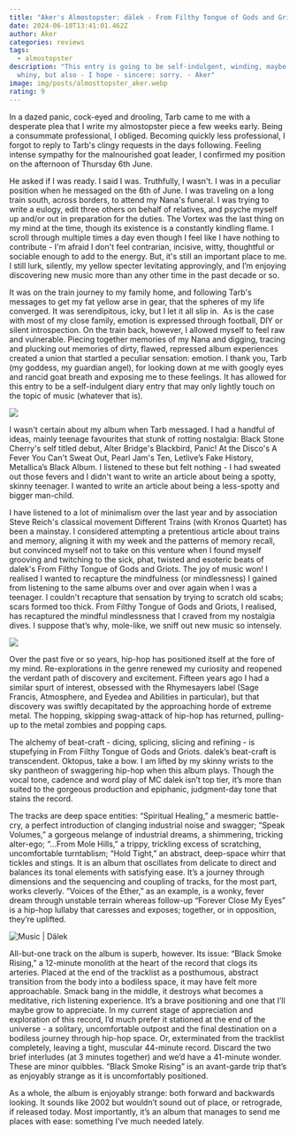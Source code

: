 ```yaml
---
title: "Aker's Almostopster: dälek - From Filthy Tongue of Gods and Griots"
date: 2024-06-10T13:41:01.462Z
author: Aker
categories: reviews
tags:
  - almostopster
description: "This entry is going to be self-indulgent, winding, maybe a bit
  whiny, but also - I hope - sincere: sorry. - Aker"
image: img/posts/almosttopster_aker.webp
rating: 9
---
```

<!--StartFragment-->

In a dazed panic, cock-eyed and drooling, Tarb came to me with a desperate plea that I write my almostopster piece a few weeks early. Being a consummate professional, I obliged. Becoming quickly less professional, I forgot to reply to Tarb's clingy requests in the days following. Feeling intense sympathy for the malnourished goat leader, I confirmed my position on the afternoon of Thursday 6th June. 

He asked if I was ready. I said I was. Truthfully, I wasn't. I was in a peculiar position when he messaged on the 6th of June. I was traveling on a long train south, across borders, to attend my Nana's funeral. I was trying to write a eulogy, edit three others on behalf of relatives, and psyche myself up and/or out in preparation for the duties. The Vortex was the last thing on my mind at the time, though its existence is a constantly kindling flame. I scroll through multiple times a day even though I feel like I have nothing to contribute - I'm afraid I don't feel contrarian, incisive, witty, thoughtful or sociable enough to add to the energy. But, it's still an important place to me. I still lurk, silently, my yellow specter levitating approvingly, and I’m enjoying discovering new music more than any other time in the past decade or so.

It was on the train journey to my family home, and following Tarb's messages to get my fat yellow arse in gear, that the spheres of my life converged. It was serendipitous, icky, but I let it all slip in.  As is the case with most of my close family, emotion is expressed through football, DIY or silent introspection. On the train back, however, I allowed myself to feel raw and vulnerable. Piecing together memories of my Nana and digging, tracing and plucking out memories of dirty, flawed, repressed album experiences created a union that startled a peculiar sensation: emotion. I thank you, Tarb (my goddess, my guardian angel), for looking down at me with googly eyes and rancid goat breath and exposing me to these feelings. It has allowed for this entry to be a self-indulgent diary entry that may only lightly touch on the topic of music (whatever that is).

![](img/posts/8te1na.gif)

I wasn't certain about my album when Tarb messaged. I had a handful of ideas, mainly teenage favourites that stunk of rotting nostalgia: Black Stone Cherry's self titled debut, Alter Bridge's Blackbird, Panic! At the Disco's A Fever You Can't Sweat Out, Pearl Jam's Ten, Letlive’s Fake History, Metallica’s Black Album. I listened to these but felt nothing - I had sweated out those fevers and I didn't want to write an article about being a spotty, skinny teenager. I wanted to write an article about being a less-spotty and bigger man-child. 

I have listened to a lot of minimalism over the last year and by association Steve Reich's classical movement Different Trains (with Kronos Quartet) has been a mainstay. I considered attempting a pretentious article about trains and memory, aligning it with my week and the patterns of memory recall, but convinced myself not to take on this venture when I found myself grooving and twitching to the sick, phat, twisted and esoteric beats of dalek's From Filthy Tongue of Gods and Griots. The joy of music won! I realised I wanted to recapture the mindfulness (or mindlessness) I gained from listening to the same albums over and over again when I was a teenager. I couldn't recapture that sensation by trying to scratch old scabs; scars formed too thick. From Filthy Tongue of Gods and Griots, I realised, has recaptured the mindful mindlessness that I craved from my nostalgia dives. I suppose that’s why, mole-like, we sniff out new music so intensely.

![](img/posts/dalek-from-filthy-tongue-of-gods-and-griots-cover-art.webp)

Over the past five or so years, hip-hop has positioned itself at the fore of my mind. Re-explorations in the genre renewed my curiosity and reopened the verdant path of discovery and excitement. Fifteen years ago I had a similar spurt of interest, obsessed with the Rhymesayers label (Sage Francis, Atmosphere, and Eyedea and Abilities in particular), but that discovery was swiftly decapitated by the approaching horde of extreme metal. The hopping, skipping swag-attack of hip-hop has returned, pulling-up to the metal zombies and popping caps.



The alchemy of beat-craft - dicing, splicing, slicing and refining - is stupefying in From Filthy Tongue of Gods and Griots. dalek’s beat-craft is transcendent. Oktopus, take a bow. I am lifted by my skinny wrists to the sky pantheon of swaggering hip-hop when this album plays. Though the vocal tone, cadence and word play of MC dalek isn’t top tier, it’s more than suited to the gorgeous production and epiphanic, judgment-day tone that stains the record. 



The tracks are deep space entities: “Spiritual Healing,” a mesmeric battle-cry, a perfect introduction of clanging industrial noise and swagger; “Speak Volumes,” a gorgeous melange of industrial dreams, a shimmering, tricking alter-ego; “...From Mole Hills,” a trippy, trickling excess of scratching, uncomfortable turntablism; “Hold Tight,” an abstract, deep-space whirr that tickles and stings. It is an album that oscillates from delicate to direct and balances its tonal elements with satisfying ease. It’s a journey through dimensions and the sequencing and coupling of tracks, for the most part, works cleverly. “Voices of the Ether,” as an example, is a wonky, fever dream through unstable terrain whereas follow-up “Forever Close My Eyes” is a hip-hop lullaby that caresses and exposes; together, or in opposition, they’re uplifted.

<!--StartFragment-->

![Music | Dälek](https://f4.bcbits.com/img/0028342428_10.jpg)

<!--EndFragment-->

All-but-one track on the album is superb, however. Its issue: “Black Smoke Rising,” a 12-minute monolith at the heart of the record that clogs its arteries. Placed at the end of the tracklist as a posthumous, abstract transition from the body into a bodiless space, it may have felt more approachable. Smack bang in the middle, it destroys what becomes a meditative, rich listening experience. It’s a brave positioning and one that I’ll maybe grow to appreciate. In my current stage of appreciation and exploration of this record, I’d much prefer it stationed at the end of the universe - a solitary, uncomfortable outpost and the final destination on a bodiless journey through hip-hop space. Or, exterminated from the tracklist completely, leaving a tight, muscular 44-minute record. Discard the two brief interludes (at 3 minutes together) and we’d have a 41-minute wonder. These are minor quibbles. “Black Smoke Rising” is an avant-garde trip that’s as enjoyably strange as it is uncomfortably positioned. 



As a whole, the album is enjoyably strange: both forward and backwards looking. It sounds like 2002 but wouldn’t sound out of place, or retrograde, if released today. Most importantly, it’s an album that manages to send me places with ease: something I’ve much needed lately. 



<!--EndFragment-->